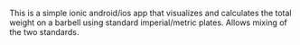 This is a simple ionic android/ios app that visualizes and calculates the total weight on a barbell using standard imperial/metric plates. Allows mixing of the two standards. 

